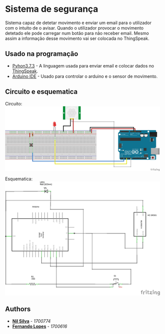 # Sistema de segurança

Sistema capaz de detetar movimento e enviar um email para o utilizador com o intuito de o avisar. 
Quando o utilizador provocar o movimento detetado ele pode carregar num botão para não receber email. 
Mesmo assim a informação desse movimento vai ser colocada no ThingSpeak.

## Usado na programação

* [Pyhon3.7.3](https://www.python.org/downloads/) - A linguagem usada para enviar email e colocar dados no [ThingSpeak](https://thingspeak.com/channels/797038).
* [Arduino IDE](https://www.arduino.cc/en/Main/Software) - Usado para controlar o arduino e o sensor de movimento.

## Circuito e esquematica

Circuito:
<img src="Circuito.png" width="1000" />

Esquematica:
<img src="esquematica.png" width="1000" />

## Authors

* **[Nil Silva](https://github.com/NilSilva)** - *1700774*
* **[Fernando Lopes](https://github.com/fernandojuniorlopes)** - *1700616*
